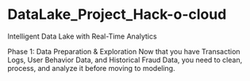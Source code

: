 # DataLake_Project_Hack-o-cloud
Intelligent Data Lake with Real-Time Analytics

Phase 1: Data Preparation & Exploration
Now that you have Transaction Logs, User Behavior Data, and Historical Fraud Data, you need to clean, process, and analyze it before moving to modeling.

